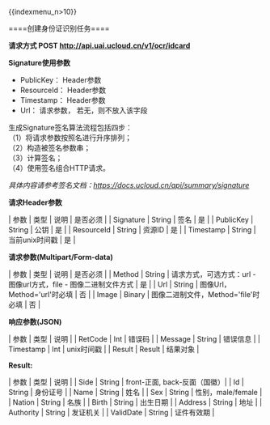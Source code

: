 {{indexmenu_n>10}}

====创建身份证识别任务====

**请求方式 POST http://api.uai.ucloud.cn/v1/ocr/idcard**

**Signature使用参数**

- PublicKey： Header参数
- ResourceId： Header参数
- Timestamp： Header参数
- Url： 请求参数， 若无，则不放入该字段

生成Signature签名算法流程包括四步：  
（1）将请求参数按照名进行升序排列；  
（2）构造被签名参数串；  
（3）计算签名；  
（4）使用签名组合HTTP请求。  

*具体内容请参考签名文档：https://docs.ucloud.cn/api/summary/signature*

**请求Header参数**

| 参数 | 类型 | 说明 | 是否必须 |
| Signature | String | 签名 | 是 |
| PublicKey | String | 公钥 | 是 |
| ResourceId | String | 资源ID | 是 |
| Timestamp | String | 当前unix时间戳 | 是 |

**请求参数(Multipart/Form-data)**

| 参数 | 类型 | 说明 | 是否必须 |
| Method | String | 请求方式，可选方式：url - 图像url方式，file - 图像二进制文件方式 | 是 |
| Url | String | 图像Url，Method='url'时必填 | 否 |
| Image | Binary | 图像二进制文件，Method='file'时必填 | 否 |


**响应参数(JSON)**

| 参数 | 类型 | 说明 |
| RetCode | Int | 错误码 |
| Message | String | 错误信息 |
| Timestamp | Int | unix时间戳 |
| Result | Result | 结果对象 |

**Result:**

| 参数 | 类型 | 说明 |
| Side | String | front-正面, back-反面（国徽）|
| Id | String | 身份证号 |
| Name | String | 姓名 |
| Sex | String | 性别，male/female |
| Nation | String | 名族 |
| Birth | String | 出生日期 |
| Address | String | 地址 |
| Authority | String | 发证机关 |
| ValidDate | String | 证件有效期 |  